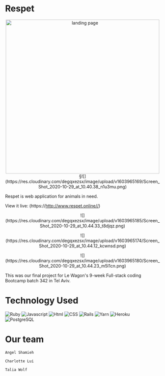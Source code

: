 # Respet

<p align="center">
    <img src="./app/assets/images/Screen Shot 2020-10-29 at 10.40.38.png.png" width="500" alt="landing page" />
§![](https://res.cloudinary.com/degqxezsx/image/upload/v1603965169/Screen_Shot_2020-10-29_at_10.40.38_n1u3mu.png)
</p>

Respet is web application for animals in need.

View it live: (https://http://www.respet.online//)

<p align="center">
  ![](https://res.cloudinary.com/degqxezsx/image/upload/v1603965185/Screen_Shot_2020-10-29_at_10.44.33_t8djqz.png)
</p>

<p align="center">
  ![](https://res.cloudinary.com/degqxezsx/image/upload/v1603965174/Screen_Shot_2020-10-29_at_10.44.12_kcwnsd.png)
</p>

<p align="center">
  ![](https://res.cloudinary.com/degqxezsx/image/upload/v1603965180/Screen_Shot_2020-10-29_at_10.44.23_m5l1cn.png)
</p>

This was our final project for Le Wagon's 9-week Full-stack coding Bootcamp batch 342 in Tel Aviv.


# Technology Used
![Ruby](https://img.shields.io/badge/Ruby-language-blue.svg)
![Javascript](https://img.shields.io/badge/Javascript-language-blue.svg)
![Html](https://img.shields.io/badge/HTML-language-blue.svg)
![CSS](https://img.shields.io/badge/CSS-language-blue.svg)
![Rails](https://img.shields.io/badge/Rails-framework-red.svg)
![Yarn](https://img.shields.io/badge/Yarn-package%20manager-red.svg)
![Heroku](https://img.shields.io/badge/Heroku-host-green.svg)
![PostgreSQL](https://img.shields.io/badge/PostgreSQL-database-yellow.svg)

# Our team
    Angel Shamieh

    Charlotte Lui

    Talia Wolf

